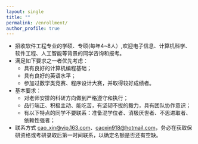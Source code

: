 ```yaml
---
layout: single
title: ""
permalink: /enrollment/
author_profile: true
---
```

+ 招收软件工程专业的学硕、专硕(每年4~8人）,欢迎电子信息、计算机科学、软件工程、人工智能等背景的同学咨询和报考。
+ 满足如下要求之一者优先考虑：
  + 具有良好的计算机编程基础；
  + 具有良好的英语水平；
  + 参加过数学类竞赛、程序设计大赛，并取得较好成绩者。
+ 基本要求：
  + 对老师安排的科研方向做到严格遵守和执行；
  + 品行端正、积极主动、能吃苦，有坚韧不拔的毅力，具有团队协作意识；
  + 有以下特点的同学不要联系：准备混学位者、消极厌世者、不思进取者、依赖性强者；
+ 联系方式 cao_xin@vip.163.com、caoxin918@hotmail.com，务必在获取保研资格或考研录取后第一时间联系，以确定名额是否还有空缺。
